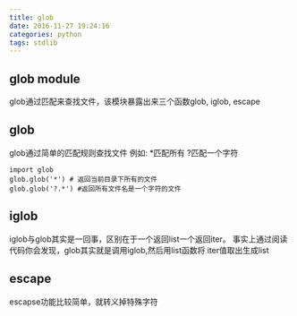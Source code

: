 ```yaml
---
title: glob
date: 2016-11-27 19:24:16
categories: python
tags: stdlib
---
```

## glob module
glob通过匹配来查找文件，该模块暴露出来三个函数glob, iglob, escape

## glob
  glob通过简单的匹配规则查找文件
  例如:
  *匹配所有
  ?匹配一个字符
  ```
  import glob
  glob.glob('*') # 返回当前目录下所有的文件
  glob.glob('?.*') #返回所有文件名是一个字符的文件
  ```
## iglob
  iglob与glob其实是一回事，区别在于一个返回list一个返回iter。
  事实上通过阅读代码你会发现，glob其实就是调用iglob,然后用list函数将
  iter值取出生成list

## escape
  escapse功能比较简单，就转义掉特殊字符
 



